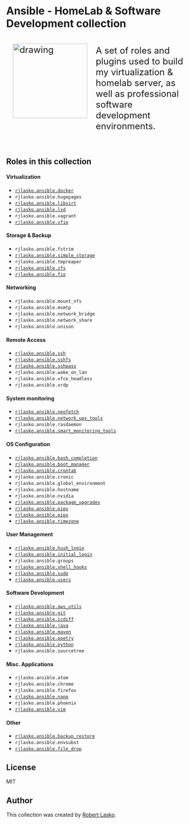 # Ansible - HomeLab & Software Development collection

<div>
	<div style="display:flex; flex-direction:row; font-size:24px; padding:10px;">
		<img src="https://raw.githubusercontent.com/rjlasko/ansible-roles/master/logo.png" alt="drawing" width="200px" height="200px" align="left" style="padding:8px;"/>
		<div align="center-left" style="margin: auto;padding:12px;">
			A set of roles and plugins used to build my virtualization & homelab server, as well as professional software development environments.
		</div>
	</div>
</div>
<br clear="left"/>

## Roles in this collection

#### Virtualization
- [`rjlasko.ansible.docker`](https://github.com/rjlasko/ansible/blob/master/roles/docker/README.md)
- `rjlasko.ansible.hugepages`
- [`rjlasko.ansible.libvirt`](https://github.com/rjlasko/ansible/blob/master/roles/libvirt/README.md)
- [`rjlasko.ansible.lxd`](https://github.com/rjlasko/ansible/blob/master/roles/lxd/README.md)
- `rjlasko.ansible.vagrant`
- [`rjlasko.ansible.vfio`](https://github.com/rjlasko/ansible/blob/master/roles/vfio/README.md)

#### Storage & Backup
- `rjlasko.ansible.fstrim`
- [`rjlasko.ansible.simple_storage`](https://github.com/rjlasko/ansible/blob/master/roles/simple_storage/README.md)
- `rjlasko.ansible.tmpreaper`
- [`rjlasko.ansible.zfs`](https://github.com/rjlasko/ansible/blob/master/roles/zfs/README.md)
- [`rjlasko.ansible.fio`](https://github.com/rjlasko/ansible/blob/master/roles/fio/README.md)

#### Networking
- `rjlasko.ansible.mount_nfs`
- `rjlasko.ansible.msmtp`
- `rjlasko.ansible.network_bridge`
- `rjlasko.ansible.network_share`
- `rjlasko.ansible.unison`

#### Remote Access
- [`rjlasko.ansible.ssh`](https://github.com/rjlasko/ansible/blob/master/roles/ssh/README.md)
- [`rjlasko.ansible.sshfs`](https://github.com/rjlasko/ansible/blob/master/roles/sshfs/README.md)
- [`rjlasko.ansible.sshpass`](https://github.com/rjlasko/ansible/blob/master/roles/sshpass/README.md)
- `rjlasko.ansible.wake_on_lan`
- `rjlasko.ansible.xfce_headless`
- `rjlasko.ansible.xrdp`

#### System monitoring
- [`rjlasko.ansible.neofetch`](https://github.com/rjlasko/ansible/blob/master/roles/neofetch/README.md)
- [`rjlasko.ansible.network_ups_tools`](https://github.com/rjlasko/ansible/blob/master/roles/network_ups_tools/README.md)
- `rjlasko.ansible.rasdaemon`
- [`rjlasko.ansible.smart_monitoring_tools`](https://github.com/rjlasko/ansible/blob/master/smart-monitoring-tools/docker/README.md)

#### OS Configuration
- [`rjlasko.ansible.bash_completion`](https://github.com/rjlasko/ansible/blob/master/roles/bash_completion/README.md)
- [`rjlasko.ansible.boot_manager`](https://github.com/rjlasko/ansible/blob/master/roles/boot_manager/README.md)
- [`rjlasko.ansible.crontab`](https://github.com/rjlasko/ansible/blob/master/roles/crontab/README.md)
- `rjlasko.ansible.cronic`
- `rjlasko.ansible.global_environment`
- `rjlasko.ansible.hostname`
- `rjlasko.ansible.nvidia`
- [`rjlasko.ansible.package_upgrades`]((https://github.com/rjlasko/ansible/blob/master/roles/package_upgrades/README.md))
- [`rjlasko.ansible.pipv`](https://github.com/rjlasko/ansible/blob/master/roles/pipv/README.md)
- [`rjlasko.ansible.pipx`](https://github.com/rjlasko/ansible/blob/master/roles/pipx/README.md)
- [`rjlasko.ansible.timezone`]((https://github.com/rjlasko/ansible/blob/master/roles/timezone/README.md))

#### User Management
- [`rjlasko.ansible.hush_login`](https://github.com/rjlasko/ansible/blob/master/roles/hush_login/README.md)
- [`rjlasko.ansible.initial_login`]((https://github.com/rjlasko/ansible/blob/master/roles/initial_login/README.md))
- `rjlasko.ansible.groups`
- [`rjlasko.ansible.shell_hooks`](https://github.com/rjlasko/ansible/blob/master/roles/shell_hooks/README.md)
- [`rjlasko.ansible.sudo`](https://github.com/rjlasko/ansible/blob/master/roles/sudo/README.md)
- [`rjlasko.ansible.users`](https://github.com/rjlasko/ansible/blob/master/roles/users/README.md)

#### Software Development
- [`rjlasko.ansible.aws_utils`](https://github.com/rjlasko/ansible/blob/master/roles/aws_utils/README.md)
- [`rjlasko.ansible.git`](https://github.com/rjlasko/ansible/blob/master/roles/git/README.md)
- [`rjlasko.ansible.icdiff`](https://github.com/rjlasko/ansible/blob/master/roles/icdiff/README.md)
- [`rjlasko.ansible.java`](https://github.com/rjlasko/ansible/blob/master/roles/java/README.md)
- [`rjlasko.ansible.maven`](https://github.com/rjlasko/ansible/blob/master/roles/maven/README.md)
- [`rjlasko.ansible.poetry`](https://github.com/rjlasko/ansible/blob/master/roles/poetry/README.md)
- [`rjlasko.ansible.python`](https://github.com/rjlasko/ansible/blob/master/roles/python/README.md)
- `rjlasko.ansible.sourcetree`

#### Misc. Applications
- `rjlasko.ansible.atom`
- `rjlasko.ansible.chrome`
- `rjlasko.ansible.firefox`
- [`rjlasko.ansible.nano`](https://github.com/rjlasko/ansible/blob/master/roles/nano/README.md)
- `rjlasko.ansible.phoenix`
- [`rjlasko.ansible.vim`](https://github.com/rjlasko/ansible/blob/master/roles/vim/README.md)

#### Other
- [`rjlasko.ansible.backup_restore`](https://github.com/rjlasko/ansible/blob/master/roles/backup_restore/README.md)
- `rjlasko.ansible.envsubst`
- [`rjlasko.ansible.file_drop`](https://github.com/rjlasko/ansible/blob/master/roles/file_drop/README.md)

## License

MIT

## Author

This collection was created by [Robert Lasko](http://www.linkedin.com/in/rjlasko).
